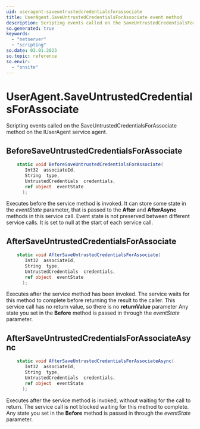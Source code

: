 ```yaml
---
uid: useragent-saveuntrustedcredentialsforassociate
title: UserAgent.SaveUntrustedCredentialsForAssociate event method
description: Scripting events called on the SaveUntrustedCredentialsForAssociate method on the UserAgent service agent.
so.generated: true
keywords:
  - "netserver"
  - "scripting"
so.date: 03.01.2023
so.topic: reference
so.envir:
  - "onsite"
---
```

# UserAgent.SaveUntrustedCredentialsForAssociate

Scripting events called on the <see cref='M:SuperOffice.CRM.Services.IUserAgent.SaveUntrustedCredentialsForAssociate'>SaveUntrustedCredentialsForAssociate</see> method on the <see cref='IUserAgent'>IUserAgent</see>  service agent.

## BeforeSaveUntrustedCredentialsForAssociate
```cs
    static void BeforeSaveUntrustedCredentialsForAssociate(
       Int32  associateId,
       String  type,
       UntrustedCredentials  credentials,
       ref object  eventState
      );
```
Executes before the service method is invoked.
It can store some state in the *eventState* parameter, that is passed to the **After** and **AfterAsync** methods in this service call.
Event state is not preserved between different service calls. It is set to null at the start of each service call.
## AfterSaveUntrustedCredentialsForAssociate
```cs
    static void AfterSaveUntrustedCredentialsForAssociate(
       Int32  associateId,
       String  type,
       UntrustedCredentials  credentials,
       ref object  eventState
      );
```
Executes after the service method has been invoked. The service waits for this method to complete before returning the result to the caller.
This service call has no return value, so there is no **returnValue** parameter
Any state you set in the **Before** method is passed in through the *eventState* parameter.
## AfterSaveUntrustedCredentialsForAssociateAsync
```cs
    static void AfterSaveUntrustedCredentialsForAssociateAsync(
       Int32  associateId,
       String  type,
       UntrustedCredentials  credentials,
       ref object  eventState
      );
```
Executes after the service method is invoked, without waiting for the call to return.
The service call is not blocked waiting for this method to complete.
Any state you set in the **Before** method is passed in through the *eventState* parameter.

